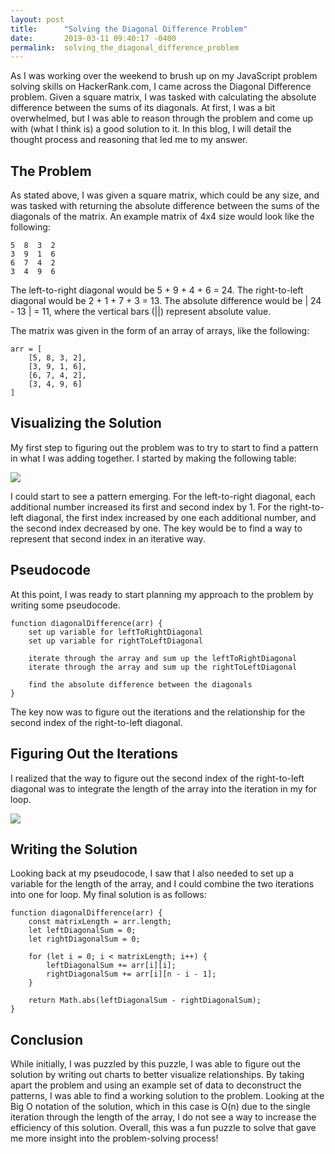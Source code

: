 ```yaml
---
layout: post
title:      "Solving the Diagonal Difference Problem"
date:       2019-03-11 09:40:17 -0400
permalink:  solving_the_diagonal_difference_problem
---
```



As I was working over the weekend to brush up on my JavaScript problem solving skills on HackerRank.com, I came across the Diagonal Difference problem. Given a square matrix, I was tasked with calculating the absolute difference between the sums of its diagonals. At first, I was a bit overwhelmed, but I was able to reason through the problem and come up with (what I think is) a good solution to it. In this blog, I will detail the thought process and reasoning that led me to my answer.

## The Problem

As stated above, I was given a square matrix, which could be any size, and was tasked with returning the absolute difference between the sums of the diagonals of the matrix. An example matrix of 4x4 size would look like the following:

```
5  8  3  2
3  9  1  6
6  7  4  2
3  4  9  6
```

The left-to-right diagonal would be 5 + 9 + 4 + 6 = 24. The right-to-left diagonal would be 2 + 1 + 7 + 3 = 13. The absolute difference would be | 24 - 13 | = 11, where the vertical bars (||) represent absolute value. 

The matrix was given in the form of an array of arrays, like the following:

```
arr = [
	[5, 8, 3, 2],
	[3, 9, 1, 6],
	[6, 7, 4, 2],
	[3, 4, 9, 6]
]
```

## Visualizing the Solution

My first step to figuring out the problem was to try to start to find a pattern in what I was adding together. I started by making the following table:

![](https://i.imgur.com/ImxusHM.png)

I could start to see a pattern emerging. For the left-to-right diagonal, each additional number increased its first and second index by 1. For the right-to-left diagonal, the first index increased by one each additional number, and the second index decreased by one. The key would be to find a way to represent that second index in an iterative way.

## Pseudocode

At this point, I was ready to start planning my approach to the problem by writing some pseudocode.

```
function diagonalDifference(arr) {
	set up variable for leftToRightDiagonal
	set up variable for rightToLeftDiagonal

	iterate through the array and sum up the leftToRightDiagonal
	iterate through the array and sum up the rightToLeftDiagonal

	find the absolute difference between the diagonals
}
```

The key now was to figure out the iterations and the relationship for the second index of the right-to-left diagonal.

## Figuring Out the Iterations

I realized that the way to figure out the second index of the right-to-left diagonal was to integrate the length of the array into the iteration in my for loop.

![](https://i.imgur.com/iAGW03W.png)

## Writing the Solution

Looking back at my pseudocode, I saw that I also needed to set up a variable for the length of the array, and I could combine the two iterations into one for loop. My final solution is as follows:

```
function diagonalDifference(arr) {
	const matrixLength = arr.length;
	let leftDiagonalSum = 0;
	let rightDiagonalSum = 0;

	for (let i = 0; i < matrixLength; i++) {
		leftDiagonalSum += arr[i][i];
		rightDiagonalSum += arr[i][n - i - 1];
	}

	return Math.abs(leftDiagonalSum - rightDiagonalSum);
}
```

## Conclusion

While initially, I was puzzled by this puzzle, I was able to figure out the solution by writing out charts to better visualize relationships. By taking apart the problem and using an example set of data to deconstruct the patterns, I was able to find a working solution to the problem. Looking at the Big O notation of the solution, which in this case is O(n) due to the single iteration through the length of the array, I do not see a way to increase the efficiency of this solution. Overall, this was a fun puzzle to solve that gave me more insight into the problem-solving process!
